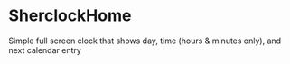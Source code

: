 # SherclockHome
Simple full screen clock that shows day, time (hours &amp; minutes only), and next calendar entry
